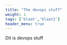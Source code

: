 ```yaml
---
title: "The devops stuff"
weight: 1
tags: ['blaat','blaat2']
header_menu: true
---
```


Dit is devops stuff
